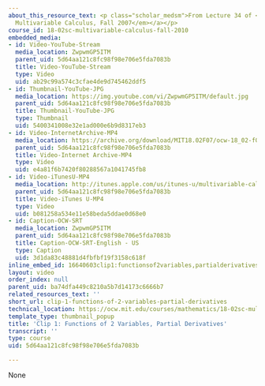 ```yaml
---
about_this_resource_text: <p class="scholar_medsm">From Lecture 34 of <a href="http://ocw.mit.edu/courses/mathematics/18-02-multivariable-calculus-fall-2007/video-lectures/"><em>18.02
  Multivariable Calculus, Fall 2007</em></a></p>
course_id: 18-02sc-multivariable-calculus-fall-2010
embedded_media:
- id: Video-YouTube-Stream
  media_location: ZwpwmGP5ITM
  parent_uid: 5d64aa121c8fc98f98e706e5fda7083b
  title: Video-YouTube-Stream
  type: Video
  uid: ab29c99a574c3cfae4de9d745462ddf5
- id: Thumbnail-YouTube-JPG
  media_location: https://img.youtube.com/vi/ZwpwmGP5ITM/default.jpg
  parent_uid: 5d64aa121c8fc98f98e706e5fda7083b
  title: Thumbnail-YouTube-JPG
  type: Thumbnail
  uid: 5400341008e32e1ad000e6b9d8317eb3
- id: Video-InternetArchive-MP4
  media_location: https://archive.org/download/MIT18.02F07/ocw-18_02-f07-lec34_300k.mp4
  parent_uid: 5d64aa121c8fc98f98e706e5fda7083b
  title: Video-Internet Archive-MP4
  type: Video
  uid: e4a81f6b7420f80288567a1041745fb8
- id: Video-iTunesU-MP4
  media_location: http://itunes.apple.com/us/itunes-u/multivariable-calculus-spring/id354869122
  parent_uid: 5d64aa121c8fc98f98e706e5fda7083b
  title: Video-iTunes U-MP4
  type: Video
  uid: b081258a534e11e58beda5ddae0d68e0
- id: Caption-OCW-SRT
  media_location: ZwpwmGP5ITM
  parent_uid: 5d64aa121c8fc98f98e706e5fda7083b
  title: Caption-OCW-SRT-English - US
  type: Caption
  uid: 3d1da83c48881d4fbfbf19f3158c618f
inline_embed_id: 16640603clip1:functionsof2variables,partialderivatives38653298
layout: video
order_index: null
parent_uid: ba74dfa449c8210a5b7d14173c6666b7
related_resources_text: ''
short_url: clip-1-functions-of-2-variables-partial-derivatives
technical_location: https://ocw.mit.edu/courses/mathematics/18-02sc-multivariable-calculus-fall-2010/final-exam-1/review/session-100-unit-2-review/clip-1-functions-of-2-variables-partial-derivatives
template_type: thumbnail_popup
title: 'Clip 1: Functions of 2 Variables, Partial Derivatives'
transcript: ''
type: course
uid: 5d64aa121c8fc98f98e706e5fda7083b

---
```

None
